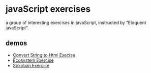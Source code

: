 # javaScript exercises
a group of interesting exercises in javaScript, instructed by "Eloquent javaScript".

## demos
* [Convert String to Html Execise](http://williammer.github.io/works/convertStr2HtmlExecise)
* [Ecosystem Exercise](http://williammer.github.io/works/ecosystemExercise)
* [Sokoban Exercise](http://williammer.github.io/works/sokobanExercise)
